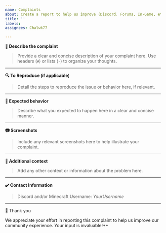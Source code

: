 ```yaml
---
name: Complaints
about: Create a report to help us improve (Discord, Forums, In-Game, etc.)
title: ''
labels: 
assignees: Chalwk77

---
```


**📌 Describe the complaint**
> Provide a clear and concise description of your complaint here. Use headers (`#`) or lists (`-`) to organize your thoughts.

---

**🔍 To Reproduce (if applicable)**
> Detail the steps to reproduce the issue or behavior here, if relevant.

---

**🎯 Expected behavior**
> Describe what you expected to happen here in a clear and concise manner.

---

**📷 Screenshots**
> Include any relevant screenshots here to help illustrate your complaint.

---

**📝 Additional context**
> Add any other context or information about the problem here.

---

**✔️ Contact Information**
> Discord and/or Minecraft Username: *YourUsername*

---

🙌 Thank you

We appreciate your effort in reporting this complaint to help us improve our community experience. Your input is invaluable!**
